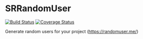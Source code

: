 # SRRandomUser

[![Build Status](https://travis-ci.org/spacedrabbit/SRRandomUser.svg?branch=master)](https://travis-ci.org/spacedrabbit/SRRandomUser)
[![Coverage Status](https://coveralls.io/repos/spacedrabbit/SRRandomUser/badge.svg?branch=master)](https://coveralls.io/r/spacedrabbit/SRRandomUser?branch=master)


Generate random users for your project (https://randomuser.me/)
